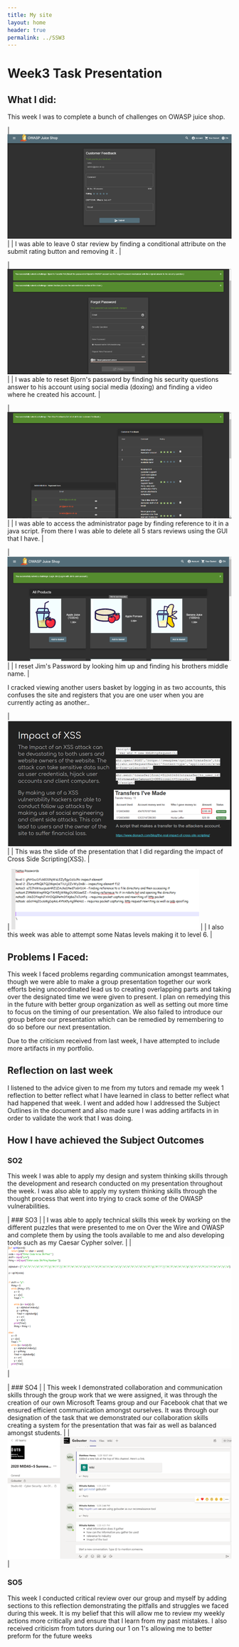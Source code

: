 ```yaml
---
title: My site
layout: home
header: true
permalink: ../SSW3
---
```




# Week3 Task Presentation


## What I did:
This week I was to complete a bunch of challenges on OWASP juice shop. 

| ![0 Star review](/assets/0star.png)  |
| I was able to leave  0 star review by finding a conditional attribute on the submit rating button and removing it .  |


| ![Bjorns account reset](/assets/bjorn.png) |
| I was able to reset Bjorn's password by finding  his security questions answer to his account using social media (doxing) and finding a video where he created his account. |

| ![Bjorns account reset](/assets/admin.png) |
| I was able to access the administrator page by finding reference to it in a java script. From there I was able to delete all 5 stars reviews using the GUI that I have. |

| ![Bjorns account reset](/assets/jim.png) |
| I reset Jim's Password by looking him up and finding his brothers middle name. |

I cracked viewing another users basket by logging in as two accounts, this confuses the site and registers that you are one user when you are currently acting as another..

| ![XSS Presentation](/assets/XSS1.png) |
| This was the slide of the presentation that I did regarding the impact of Cross Side Scripting(XSS). |

 | ![Natas Passwords](/assets/natas.png) |
 | I also this week was able to attempt some Natas levels making it to level 6. |

 
 


## Problems I Faced:
This week I faced problems regarding communication amongst teammates, though we were able to make a group presentation together our work efforts being uncoordinated lead us to creating overlapping parts and taking over the designated time we were given to present. I plan on remedying this in the future with better group organization as well as setting out more time to focus on the timing of our presentation. We also failed to introduce our group before our presentation which can be remedied by remembering to do so before our next presentation.

Due to the criticism received from last week, I have attempted to include more artifacts in my portfolio.

## Reflection on last week
I listened to the advice given to me from my tutors and remade my week 1 reflection to better reflect what I have learned in class to better reflect what had happened that week. I went and added how I addressed the Subject Outlines in the document and also made sure I was adding artifacts in in order to validate the work that I was doing.

## How I have achieved the Subject Outcomes


### SO2
This week I was able to apply my design and system thinking skills through the development and research conducted on my presentation throughout the week. I was also able to apply my system thinking skills through the thought process that went into trying to crack some of the OWASP vulnerabilities.

| ### SO3 |
| I was able to apply technical skills this week by working on the different puzzles that were presented to me on Over the Wire and OWASP and complete them by using the tools available to me and also developing tools such as my Caesar Cypher solver. |
| ![Python](/assets/python1.png) |

| ### SO4 |
| This week I demonstrated collaboration and communication skills through the group work that we were assigned, it was through the creation of our own Microsoft Teams group and our Facebook chat that we ensured efficient communication amongst ourselves. It was through our designation of the task that we demonstrated our collaboration skills creating a system for the presentation that was fair as well as balanced amongst students. |
| ![Our Gobuster Group](/assets/Gobuster3.png) |

### SO5
This week I conducted critical review over our group and myself by adding sections to this reflection demonstrating the pitfalls and struggles we faced during this week. It is my belief that this will allow me to review my weekly actions more critically and ensure that I learn from my past mistakes. I also received criticism from tutors during our 1 on 1's allowing me to better preform for the future weeks

